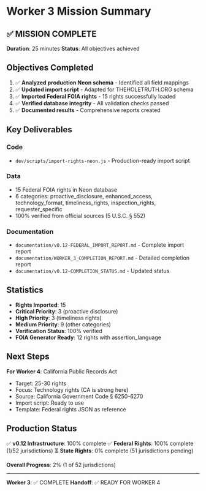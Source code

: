 # Worker 3 Mission Summary

## ✅ MISSION COMPLETE

**Duration**: 25 minutes
**Status**: All objectives achieved

## Objectives Completed

1. ✅ **Analyzed production Neon schema** - Identified all field mappings
2. ✅ **Updated import script** - Adapted for THEHOLETRUTH.ORG schema
3. ✅ **Imported Federal FOIA rights** - 15 rights successfully loaded
4. ✅ **Verified database integrity** - All validation checks passed
5. ✅ **Documented results** - Comprehensive reports created

## Key Deliverables

### Code
- `dev/scripts/import-rights-neon.js` - Production-ready import script

### Data
- 15 Federal FOIA rights in Neon database
- 6 categories: proactive_disclosure, enhanced_access, technology_format, timeliness_rights, inspection_rights, requester_specific
- 100% verified from official sources (5 U.S.C. § 552)

### Documentation
- `documentation/v0.12-FEDERAL_IMPORT_REPORT.md` - Complete import report
- `documentation/WORKER_3_COMPLETION_REPORT.md` - Detailed completion report
- `documentation/v0.12-COMPLETION_STATUS.md` - Updated status

## Statistics

- **Rights Imported**: 15
- **Critical Priority**: 3 (proactive disclosure)
- **High Priority**: 3 (timeliness rights)
- **Medium Priority**: 9 (other categories)
- **Verification Status**: 100% verified
- **FOIA Generator Ready**: 12 rights with assertion_language

## Next Steps

**For Worker 4**: California Public Records Act
- Target: 25-30 rights
- Focus: Technology rights (CA is strong here)
- Source: California Government Code § 6250-6270
- Import script: Ready to use
- Template: Federal rights JSON as reference

## Production Status

✅ **v0.12 Infrastructure**: 100% complete
✅ **Federal Rights**: 100% complete (1/52 jurisdictions)
⏳ **State Rights**: 0% complete (51 jurisdictions pending)

**Overall Progress**: 2% (1 of 52 jurisdictions)

---

**Worker 3**: ✅ COMPLETE
**Handoff**: ✅ READY FOR WORKER 4
